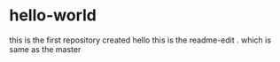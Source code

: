 # hello-world
this is the first repository created 
hello this is the readme-edit . which is same as the master

